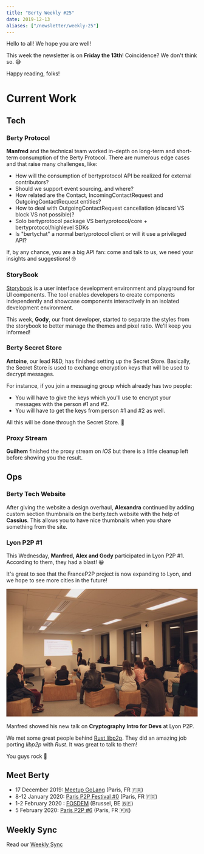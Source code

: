 ```yaml
---
title: "Berty Weekly #25"
date: 2019-12-13
aliases: ["/newsletter/weekly-25"]
---
```


Hello to all!
We hope you are well!

This week the newsletter is on **Friday the 13th**! Coincidence? We don't think so. 😅

Happy reading, folks!

# Current Work

## Tech

### Berty Protocol

**Manfred** and the technical team worked in-depth on long-term and short-term consumption of the Berty Protocol. There are numerous edge cases and that raise many challenges, like:
  * How will the consumption of bertyprotocol API be realized for external contributors?
  * Should we support event sourcing, and where?
  * How related are the Contact, IncomingContactRequest and OutgoingContactRequest entities?
  * How to deal with OutgoingContactRequest cancellation (discard VS block VS not possible)?
  * Solo bertyprotocol package VS bertyprotocol/core + bertyprotocol/highlevel SDKs
  * Is "bertychat" a normal bertyprotocol client or will it use a privileged API?

If, by any chance, you are a big API fan: come and talk to us, we need your insights and suggestions! 🤓


### StoryBook

[Storybook](https://storybook.js.org/) is a user interface development environment and playground for UI components. The tool enables developers to create components independently and showcase components interactively in an isolated development environment.

This week, **Gody**, our front developer, started to separate the styles from the storybook to better manage the themes and pixel ratio. We'll keep you informed!

### Berty Secret Store
**Antoine**, our lead R&D, has finished setting up the Secret Store. Basically, the Secret Store is used to exchange encryption keys that will be used to decrypt messages.

For instance, if you join a messaging group which already has two people:
* You will have to give the keys which you'll use to encrypt your messages with the person #1 and #2.
* You will have to get the keys from person #1 and #2 as well.

All this will be done through the Secret Store. 🤫

### Proxy Stream
**Guilhem** finished the proxy stream on _iOS_ but there is a little cleanup left before showing you the result.

## Ops

### Berty Tech Website

After giving the website a design overhaul, **Alexandra** continued  by adding custom section thumbnails on the berty.tech website with the help of **Cassius**. This allows you to have nice thumbnails when you share something from the site.

### Lyon P2P #1

This Wednesday, **Manfred, Alex and Gody** participated in Lyon P2P #1. According to them, they had a blast! 😀

It's great to see that the FranceP2P project is now expanding to Lyon, and we hope to see more cities in the future!

![image alt](ELi-Pz93-Xk-AIEy-Sg.jpg)

Manfred showed his new talk on **Cryptography Intro for Devs** at Lyon P2P.

We met some great people behind [Rust libp2p](https://github.com/libp2p/rust-libp2p). They did an amazing job porting _libp2p_ with _Rust_. It was great to talk to them!

You guys rock 🤘

## Meet Berty

* 17 December 2019: [Meetup GoLang](https://www.meetup.com/fr-FR/Golang-Paris/events/267027868/) (Paris, FR 🇫🇷)
* 8-12 January 2020: [Paris P2P Festival #0](https://p2p.paris/en/event/festival-0/) (Paris, FR 🇫🇷)
* 1-2 February 2020 : [FOSDEM](https://fosdem.org/2020/) (Brussel, BE 🇧🇪)
* 5 February 2020: [Paris P2P #6](https://p2p.paris/en/event/monthly-6/) (Paris, FR 🇫🇷)

## Weekly Sync

Read our [Weekly Sync](https://github.com/berty/mgmt/blob/master/meeting-notes/2019/Q4/2019-12-13--staff-team-weekly-sync.md)
